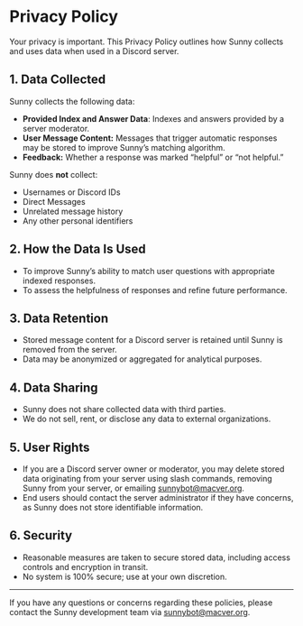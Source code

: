 # Privacy Policy

Your privacy is important. This Privacy Policy outlines how Sunny collects and uses data when used in a Discord server.

## 1. Data Collected

Sunny collects the following data:

- **Provided Index and Answer Data**: Indexes and answers provided by a server moderator.
- **User Message Content:** Messages that trigger automatic responses may be stored to improve Sunny’s matching algorithm. <!-- This does not apply yet. -->
- **Feedback:** Whether a response was marked “helpful” or “not helpful.” <!-- This does not apply yet. -->

Sunny does **not** collect:

- Usernames or Discord IDs
- Direct Messages
- Unrelated message history
- Any other personal identifiers

## 2. How the Data Is Used

- To improve Sunny’s ability to match user questions with appropriate indexed responses. <!-- This does not apply yet. -->
- To assess the helpfulness of responses and refine future performance. <!-- This does not apply yet. -->

## 3. Data Retention

- Stored message content for a Discord server is retained until Sunny is removed from the server.
- Data may be anonymized or aggregated for analytical purposes. <!-- This does not apply yet. -->

## 4. Data Sharing

- Sunny does not share collected data with third parties.
- We do not sell, rent, or disclose any data to external organizations.

## 5. User Rights

- If you are a Discord server owner or moderator, you may delete stored data originating from your server using slash commands, removing Sunny from your server, or emailing sunnybot@macver.org.
- End users should contact the server administrator if they have concerns, as Sunny does not store identifiable information.

## 6. Security

- Reasonable measures are taken to secure stored data, including access controls and encryption in transit.
- No system is 100% secure; use at your own discretion.

---

If you have any questions or concerns regarding these policies, please contact the Sunny development team via sunnybot@macver.org.